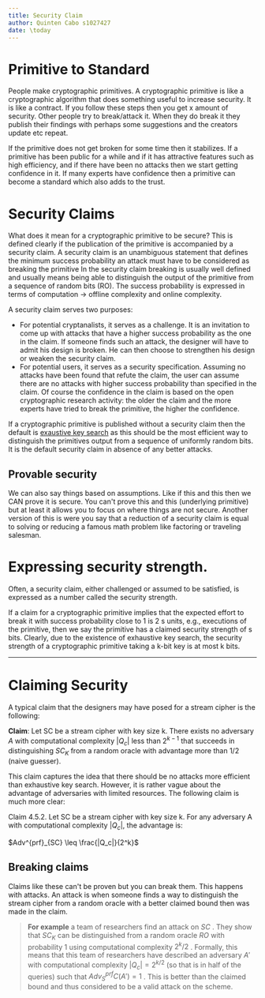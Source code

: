 ```yaml
---
title: Security Claim
author: Quinten Cabo s1027427
date: \today
---
```


# Primitive to Standard

People make cryptographic primitives. A cryptographic primitive is like a cryptographic algorithm that does something useful to increase security. It is like a contract. If you follow these steps then you get x amount of security. Other people try to break/attack it. When they do break it they publish their findings with perhaps some suggestions and the creators update etc repeat. 

If the primitive does not get broken for some time then it stabilizes. If a primitive has been public for a while and if it has attractive features such as high efficiency, and if there have been no attacks then we start getting confidence in it. If many experts have confidence then a primitive can become a standard which also adds to the trust.  

# Security Claims

What does it mean for a cryptographic primitive to be secure? This is defined clearly if the publication of the primitive is accompanied by a security claim. A security claim is an unambiguous statement that defines the minimum success probability an attack must have to be considered as breaking the primitive In the security claim breaking is usually well defined and usually means being able to distinguish the output of the primitive from a sequence of random bits (RO). The success probability is expressed in terms of computation -> offline complexity and online complexity.   

A security claim serves two purposes:
- For potential cryptanalists, it serves as a challenge. It is an invitation to come up with attacks that have a higher success probability as the one in the claim. If someone finds such an attack, the designer will have to admit his design is broken. He can then choose to strengthen his design or weaken the security claim.
- For potential users, it serves as a security specification. Assuming no attacks have been found that refute the claim, the user can assume there are no attacks with higher success probability than specified in the claim. Of course the confidence in the claim is based on the open cryptographic research activity: the older the claim and the more experts have tried to break the primitive, the higher the confidence.

If a cryptographic primitive is published without a security claim then the default is [exaustive key search](exaustive_key_search.md) as this should be the most efficient way to distinguish the primitives output from a sequence of uniformly random bits. It is the default security claim in absence of any better attacks. 

## Provable security  

We can also say things based on assumptions. Like if this and this then we CAN prove it is secure. You can't prove this and this (underlying primitive) but at least it allows you to focus on where things are not secure. Another version of this is were you say that a reduction of a security claim is equal to solving  or reducing a famous math problem like factoring or traveling salesman. 

# Expressing security strength.  
Often, a security claim, either challenged or assumed to be satisfied, is expressed as a number called the security strength.

If a claim for a cryptographic primitive implies that the expected effort to break it with success probability close to 1 is 2 s units, e.g., executions of the primitive, then we say the primitive has a claimed security strength of s bits. Clearly, due to the existence of exhaustive key search, the security strength of a cryptographic primitive taking a k-bit key is at most k bits.

----

# Claiming Security

A typical claim that the designers may have posed for a stream cipher is the following:

**Claim**: Let SC be a stream cipher with key size k. There exists no adversary $A$ with computational complexity $|Q_c|$ less than $2^{k−1}$ that succeeds in distinguishing $SC_K$ from a random oracle with advantage more than $1/2$ (naive guesser).

This claim captures the idea that there should be no attacks more efficient than exhaustive key search. However, it is rather vague about the advantage of adversaries with limited resources. The following claim is much more clear:

Claim 4.5.2. Let SC be a stream cipher with key size k. For any adversary A with computational complexity $|Q_c|$, the advantage is:

$Adv^{prf}_{SC} \leq \frac{|Q_c|}{2^k}$ 

## Breaking claims
Claims like these can't be proven but you can break them. This happens with attacks.  An attack is when someone finds a way to distinguish the stream cipher from a random oracle with a better claimed bound then was made in the claim. 

> **For example** a team of researchers find an attack on $SC$ . They show that $SC_K$ can be distinguished from a random oracle $RO$ with probability 1 using computational complexity $2^k/2$ . Formally, this means that this team of researchers have described an adversary $A'$ with computational complexity $|Q_c| = 2^{k/2}$ (so that is in half of the queries) such that $Adv^{prf}_SC(A') = 1$ . This is better than the claimed bound and thus considered to be a valid attack on the scheme. 
